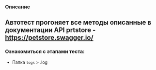 ### Описание
Автотест прогоняет все методы описанные в документации API prtstore - https://petstore.swagger.io/
---
### Ознакомиться с этапами теста:
- Папка `logs` > .log
